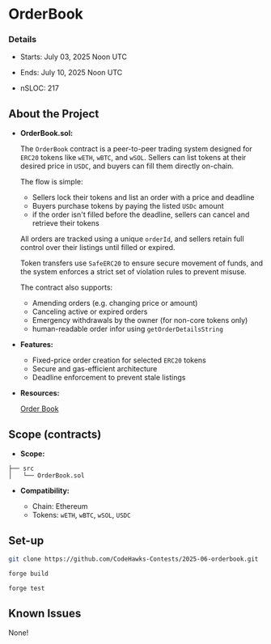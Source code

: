 # OrderBook

[//]: # "contest-details-open"

### Details

- Starts: July 03, 2025 Noon UTC
- Ends: July 10, 2025 Noon UTC

- nSLOC: 217

## About the Project

- **OrderBook.sol:**

  The `OrderBook` contract is a peer-to-peer trading system designed for `ERC20` tokens like `wETH`, `wBTC`, and `wSOL`. Sellers can list tokens at their desired price in `USDC`, and buyers can fill them directly on-chain.

  The flow is simple:

  - Sellers lock their tokens and list an order with a price and deadline
  - Buyers purchase tokens by paying the listed `USDc` amount
  - if the order isn't filled before the deadline, sellers can cancel and retrieve their tokens

  All orders are tracked using a unique `orderId`, and sellers retain full control over their listings until filled or expired.

  Token transfers use `SafeERC20` to ensure secure movement of funds, and the system enforces a strict set of violation rules to prevent misuse.

  The contract also supports:

  - Amending orders (e.g. changing price or amount)
  - Canceling active or expired orders
  - Emergency withdrawals by the owner (for non-core tokens only)
  - human-readable order infor using `getOrderDetailsString`

- **Features:**

  - Fixed-price order creation for selected `ERC20` tokens
  - Secure and gas-efficient architecture
  - Deadline enforcement to prevent stale listings

- **Resources:**

  [Order Book](https://www.investopedia.com/terms/o/order-book.asp)

[//]: # "contest-details-close"
[//]: # "scope-open"

## Scope (contracts)

- **Scope:**

```
├── src
│   └── OrderBook.sol
```

- **Compatibility:**

  - Chain: Ethereum
  - Tokens: `wETH`, `wBTC`, `wSOL`, `USDC`

[//]: # "scope-close"
[//]: # "getting-started-open"

## Set-up

```bash
git clone https://github.com/CodeHawks-Contests/2025-06-orderbook.git

forge build

forge test
```

[//]: # "getting-started-close"
[//]: # "known-issues-open"

## Known Issues

None!

[//]: # "known-issues-close"
